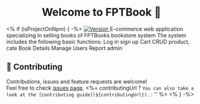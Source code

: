 <h1 align="center">Welcome to FPTBook  👋</h1>
<p>
<% if (isProjectOnNpm) { -%>
  <a href="https://www.npmjs.com/package/<%= projectName %>" target="_blank">
    <img alt="Version" src="https://img.shields.io/npm/v/<%= projectName %>.svg">
  </a>
E-commerce web application specializing in selling books of FPTBooks bookstore system
The system includes the following basic functions:
Log in sign up
Cart
CRUD product, cate
Book Details
Manage Users
Report admin
  
## 🤝 Contributing

Contributions, issues and feature requests are welcome!<br />Feel free to check [issues page](<%= issuesUrl %>). <%= contributingUrl ? `You can also take a look at the [contributing guide](${contributingUrl}).` : '' %>
<% } -%>
